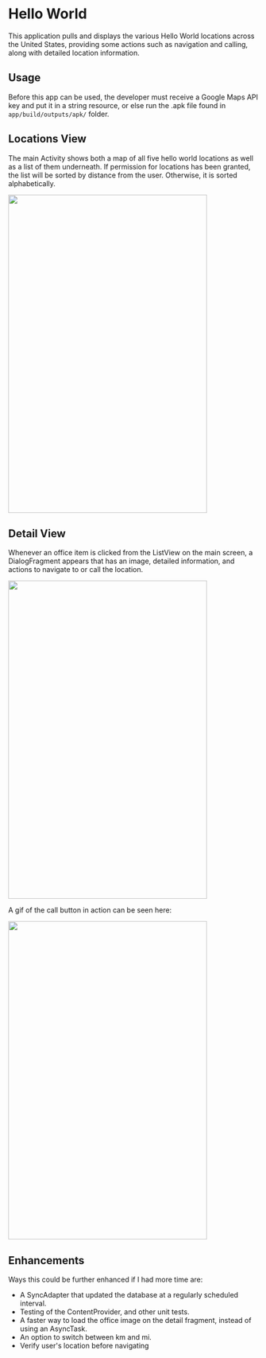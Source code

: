 Hello World
===
This application pulls and displays the various Hello World locations across the United States, providing some actions such as navigation and calling, along with detailed location information.

Usage
---
Before this app can be used, the developer must receive a Google Maps API key and put it in a string resource, or else run the .apk file found in `app/build/outputs/apk/` folder.

Locations View
---
The main Activity shows both a map of all five hello world locations as well as a list of them underneath. If permission for locations has been granted, the list will be sorted by distance from the user. Otherwise, it is sorted alphabetically.

<img src="http://i.imgur.com/zQIDO8l.png" width="400" height="640"/>

Detail View
---
Whenever an office item is clicked from the ListView on the main screen, a DialogFragment appears that has an image, detailed information, and actions to navigate to or call the location.

<img src="http://i.imgur.com/BM74qZB.png" width="400" height="640"/>

A gif of the call button in action can be seen here:

<img src="http://i.imgur.com/PCWPySe.gif" width="400" height="640"/>

Enhancements
---
Ways this could be further enhanced if I had more time are:
- A SyncAdapter that updated the database at a regularly scheduled interval.
- Testing of the ContentProvider, and other unit tests.
- A faster way to load the office image on the detail fragment, instead of using an AsyncTask.
- An option to switch between km and mi.
- Verify user's location before navigating